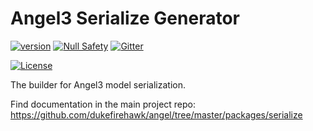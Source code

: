 # Angel3 Serialize Generator

[![version](https://img.shields.io/badge/pub-v4.1.0-brightgreen)](https://pub.dartlang.org/packages/angel3_serialize_generator)
[![Null Safety](https://img.shields.io/badge/null-safety-brightgreen)](https://dart.dev/null-safety)
[![Gitter](https://img.shields.io/gitter/room/angel_dart/discussion)](https://gitter.im/angel_dart/discussion)

[![License](https://img.shields.io/github/license/dukefirehawk/angel)](https://github.com/dukefirehawk/angel/tree/angel3/packages/serialize/angel_serialize_generator/LICENSE)

The builder for Angel3 model serialization.

Find documentation in the main project repo: <https://github.com/dukefirehawk/angel/tree/master/packages/serialize>
